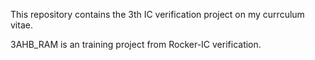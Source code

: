 This repository contains the 3th IC verification project on my currculum vitae.

3AHB_RAM is an training project from Rocker-IC verification.

